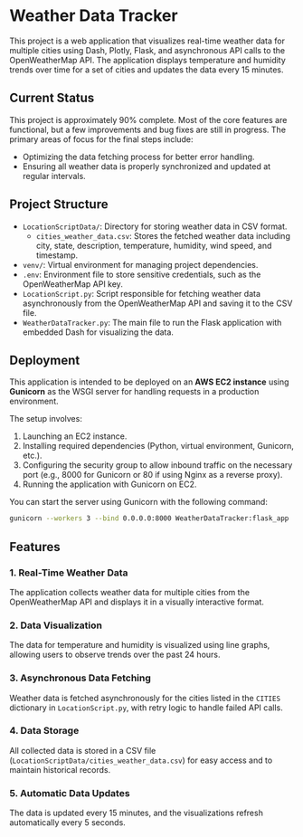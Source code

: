 # Weather Data Tracker

This project is a web application that visualizes real-time weather data for multiple cities using Dash, Plotly, Flask, and asynchronous API calls to the OpenWeatherMap API. The application displays temperature and humidity trends over time for a set of cities and updates the data every 15 minutes.

## Current Status

This project is approximately 90% complete. Most of the core features are functional, but a few improvements and bug fixes are still in progress. The primary areas of focus for the final steps include:
- Optimizing the data fetching process for better error handling.
- Ensuring all weather data is properly synchronized and updated at regular intervals.

## Project Structure

- `LocationScriptData/`: Directory for storing weather data in CSV format.
  - `cities_weather_data.csv`: Stores the fetched weather data including city, state, description, temperature, humidity, wind speed, and timestamp.
- `venv/`: Virtual environment for managing project dependencies.
- `.env`: Environment file to store sensitive credentials, such as the OpenWeatherMap API key.
- `LocationScript.py`: Script responsible for fetching weather data asynchronously from the OpenWeatherMap API and saving it to the CSV file.
- `WeatherDataTracker.py`: The main file to run the Flask application with embedded Dash for visualizing the data.

## Deployment

This application is intended to be deployed on an **AWS EC2 instance** using **Gunicorn** as the WSGI server for handling requests in a production environment. 

The setup involves:
1. Launching an EC2 instance.
2. Installing required dependencies (Python, virtual environment, Gunicorn, etc.).
3. Configuring the security group to allow inbound traffic on the necessary port (e.g., 8000 for Gunicorn or 80 if using Nginx as a reverse proxy).
4. Running the application with Gunicorn on EC2.

You can start the server using Gunicorn with the following command:
```bash
gunicorn --workers 3 --bind 0.0.0.0:8000 WeatherDataTracker:flask_app
```
## Features
### 1. Real-Time Weather Data
The application collects weather data for multiple cities from the OpenWeatherMap API and displays it in a visually interactive format.

### 2. Data Visualization
The data for temperature and humidity is visualized using line graphs, allowing users to observe trends over the past 24 hours.

### 3. Asynchronous Data Fetching
Weather data is fetched asynchronously for the cities listed in the `CITIES` dictionary in `LocationScript.py`, with retry logic to handle failed API calls.

### 4. Data Storage
All collected data is stored in a CSV file (`LocationScriptData/cities_weather_data.csv`) for easy access and to maintain historical records.

### 5. Automatic Data Updates
The data is updated every 15 minutes, and the visualizations refresh automatically every 5 seconds.
